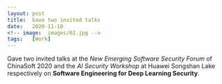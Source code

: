 ```yaml
---
layout: post
title:  Gave two invited talks
date:   2020-11-18
<!-- image:  images/02.jpg -->
tags:   [Work]
---
```


Gave two invited talks at the *New Emerging Software Security Forum* of ChinaSoft 2020 and the *AI Security Workshop* at Huawei Songshan Lake respectively on **Software Engineering for Deep Learning Security**.